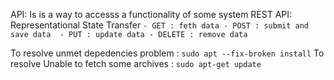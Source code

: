 API: Is is a way to accesss a functionality of some system
    REST API: Representational State Transfer
        ```
        - GET : feth data
        - POST : submit and save data 
        - PUT : update data
        - DELETE : remove data
        ```

To resolve unmet depedencies problem : 
```sudo apt --fix-broken install```
To resolve Unable to fetch some archives : 
```sudo apt-get update```